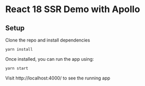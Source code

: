 # React 18 SSR Demo with Apollo

## Setup

Clone the repo and install dependencies

```sh
yarn install
```

Once installed, you can run the app using:

```sh
yarn start
```

Visit http://localhost:4000/ to see the running app
